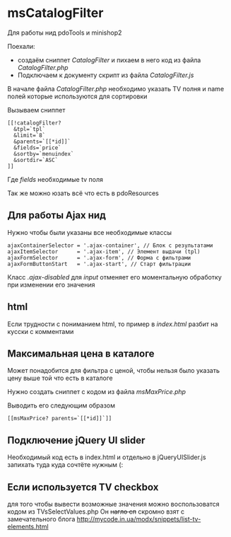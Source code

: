 # msCatalogFilter
Для работы нид pdoTools и minishop2

Поехали:

* создаём сниппет _CatalogFilter_ и пихаем в него код из файла _CatalogFilter.php_
* Подключаем к документу скрипт из файла _CatalogFilter.js_

В начале файла _CatalogFilter.php_ необходимо указать TV полня и name полей которые используются для сортировки

Вызываем сниппет
```
[[!catalogFilter?
  &tpl=`tpl`
  &limit=`8`
  &parents=`[[*id]]`
  &fields=`price`
  &sortby=`menuindex`
  &sortdir=`ASC`
]]
```
Где _fields_ необходимые tv поля

Так же можно юзать всё что есть в pdoResources

## Для работы Ajax нид
Нужно чтобы были указаны все необходимые классы
```
ajaxContainerSelector = '.ajax-container', // Блок с результатами
ajaxItemSelector      = '.ajax-item', // Элемент выдачи (tpl)
ajaxFormSelector      = '.ajax-form', // Форма с фильтрами
ajaxFormButtonStart   = '.ajax-start', // Старт фильтрации
```
Класс _.ajax-disabled_ для _input_ отменяет его моментальную обработку при изменении его значения

## html
Если трудности с пониманием html, то пример в _index.html_ разбит на кусски с комментами

## Максимальная цена в каталоге
Может понадобится для фильтра с ценой, чтобы нельзя было указать цену выше той что есть в каталоге

Нужно создать сниппет с кодом из файла _msMaxPrice.php_

Выводить его следующим образом

```
[[msMaxPrice? parents=`[[*id]]`]]
```

## Подключение jQuery UI slider
Необходимый код есть в index.html и отдельно в jQueryUISlider.js запихать туда куда сочтёте нужным (:

## Если используется TV checkbox

для того чтобы вывести возможные значения можно воспользоватся кодом из TVsSelectValues.php
Он <strike>нагло сп</strike> скромно взят с замечательного блога http://mycode.in.ua/modx/snippets/list-tv-elements.html
